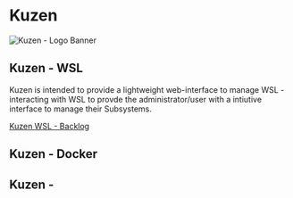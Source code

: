 # Kuzen
![Kuzen - Logo Banner](https://github.com/user-attachments/assets/16d8301c-5ae3-4359-98fb-c42fb237e375)

## Kuzen - WSL
Kuzen is intended to provide a lightweight web-interface to manage WSL - interacting with WSL to provde the administrator/user with a intiutive interface to manage their Subsystems.

[Kuzen WSL - Backlog](https://github.com/users/Rayleeigh/projects/7?pane=issue&itemId=86335910)



## Kuzen - Docker

## Kuzen - 
